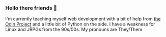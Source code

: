 ### Hello there friends 👋


I'm currently teaching myself web development
with a bit of help from [the Odin Project](https://www.theodinproject.com/)
and a little bit of Python on the side.
I have a weakness for Linux and JRPGs from the 90s/00s.
My pronouns are They/Them
